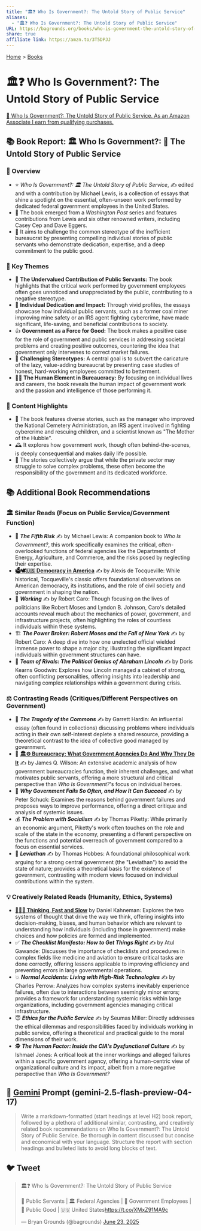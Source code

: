 ```yaml
---
title: "🏛️❓ Who Is Government?: The Untold Story of Public Service"
aliases:
  - "🏛️❓ Who Is Government?: The Untold Story of Public Service"
URL: https://bagrounds.org/books/who-is-government-the-untold-story-of-public-service
share: true
affiliate link: https://amzn.to/3T5DPJJ
---
```

[Home](../index.md) > [Books](./index.md)  
# 🏛️❓ Who Is Government?: The Untold Story of Public Service  
[🛒 Who Is Government?: The Untold Story of Public Service. As an Amazon Associate I earn from qualifying purchases.](https://amzn.to/3T5DPJJ)  
  
## 📚 Book Report: 🏛️ Who Is Government?: 📜 The Untold Story of Public Service  
  
### 🔎 Overview  
  
* ⭐ *Who Is Government?: 🏛️ The Untold Story of Public Service*, ✍️ edited and with a contribution by Michael Lewis, is a collection of essays that shine a spotlight on the essential, often-unseen work performed by dedicated federal government employees in the United States.  
* 📰 The book emerged from a *Washington Post* series and features contributions from Lewis and six other renowned writers, including Casey Cep and Dave Eggers.  
* 🎯 It aims to challenge the common stereotype of the inefficient bureaucrat by presenting compelling individual stories of public servants who demonstrate dedication, expertise, and a deep commitment to the public good.  
  
### 🔑 Key Themes  
  
* 🙏 **The Undervalued Contribution of Public Servants:** The book highlights that the critical work performed by government employees often goes unnoticed and unappreciated by the public, contributing to a negative stereotype.  
* 🌟 **Individual Dedication and Impact:** Through vivid profiles, the essays showcase how individual public servants, such as a former coal miner improving mine safety or an IRS agent fighting cybercrime, have made significant, life-saving, and beneficial contributions to society.  
* 👍 **Government as a Force for Good:** The book makes a positive case for the role of government and public services in addressing societal problems and creating positive outcomes, countering the idea that government only intervenes to correct market failures.  
* 🚫 **Challenging Stereotypes:** A central goal is to subvert the caricature of the lazy, value-adding bureaucrat by presenting case studies of honest, hard-working employees committed to betterment.  
* 🧑‍💼 **The Human Element in Bureaucracy:** By focusing on individual lives and careers, the book reveals the human impact of government work and the passion and intelligence of those performing it.  
  
### 📝 Content Highlights  
  
* 📖 The book features diverse stories, such as the manager who improved the National Cemetery Administration, an IRS agent involved in fighting cybercrime and rescuing children, and a scientist known as "The Mother of the Hubble".  
* 🕰️ It explores how government work, though often behind-the-scenes, is deeply consequential and makes daily life possible.  
* 💬 The stories collectively argue that while the private sector may struggle to solve complex problems, these often become the responsibility of the government and its dedicated workforce.  
  
## 📚 Additional Book Recommendations  
  
### 🏛️ Similar Reads (Focus on Public Service/Government Function)  
  
* 📘 ***The Fifth Risk*** ✍️ by Michael Lewis: A companion book to *Who Is Government?*, this work specifically examines the critical, often-overlooked functions of federal agencies like the Departments of Energy, Agriculture, and Commerce, and the risks posed by neglecting their expertise.  
* **[🗳️🕊️🇺🇸 Democracy in America](./democracy-in-america.md)** ✍️ by Alexis de Tocqueville: While historical, Tocqueville's classic offers foundational observations on American democracy, its institutions, and the role of civil society and government in shaping the nation.  
* 🏢 ***Working*** ✍️ by Robert Caro: Though focusing on the lives of politicians like Robert Moses and Lyndon B. Johnson, Caro's detailed accounts reveal much about the mechanics of power, government, and infrastructure projects, often highlighting the roles of countless individuals within these systems.  
* 🏗️ ***The Power Broker: Robert Moses and the Fall of New York*** ✍️ by Robert Caro: A deep dive into how one unelected official wielded immense power to shape a major city, illustrating the significant impact individuals within government structures can have.  
* 🤝 ***Team of Rivals: The Political Genius of Abraham Lincoln*** ✍️ by Doris Kearns Goodwin: Explores how Lincoln managed a cabinet of strong, often conflicting personalities, offering insights into leadership and navigating complex relationships within a government during crisis.  
  
### ⚖️ Contrasting Reads (Critiques/Different Perspectives on Government)  
  
* 🌿 ***The Tragedy of the Commons*** ✍️ by Garrett Hardin: An influential essay (often found in collections) discussing problems where individuals acting in their own self-interest deplete a shared resource, providing a theoretical contrast to the idea of collective good managed by government.  
* 🏢 **[🏛️⚙️ Bureaucracy: What Government Agencies Do And Why They Do It](./bureaucracy-what-government-agencies-do-and-why-they-do-it.md)** ✍️ by James Q. Wilson: An extensive academic analysis of how government bureaucracies function, their inherent challenges, and what motivates public servants, offering a more structural and critical perspective than *Who Is Government?*'s focus on individual heroes.  
* 🤔 ***Why Government Fails So Often, and How It Can Succeed*** ✍️ by Peter Schuck: Examines the reasons behind government failures and proposes ways to improve performance, offering a direct critique and analysis of systemic issues.  
* 💰 ***The Problem with Socialism*** ✍️ by Thomas Piketty: While primarily an economic argument, Piketty's work often touches on the role and scale of the state in the economy, presenting a different perspective on the functions and potential overreach of government compared to a focus on essential services.  
* 👑 ***Leviathan*** ✍️ by Thomas Hobbes: A foundational philosophical work arguing for a strong central government (the "Leviathan") to avoid the state of nature; provides a theoretical basis for the existence of government, contrasting with modern views focused on individual contributions within the system.  
  
### 💡 Creatively Related Reads (Humanity, Ethics, Systems)  
  
* **[🤔🐇🐢 Thinking, Fast and Slow](./thinking-fast-and-slow.md)** by Daniel Kahneman: Explores the two systems of thought that drive the way we think, offering insights into decision-making, biases, and human behavior which are relevant to understanding how individuals (including those in government) make choices and how policies are formed and implemented.  
* ✅ ***The Checklist Manifesto: How to Get Things Right*** ✍️ by Atul Gawande: Discusses the importance of checklists and procedures in complex fields like medicine and aviation to ensure critical tasks are done correctly, offering lessons applicable to improving efficiency and preventing errors in large governmental operations.  
* 💥 ***Normal Accidents: Living with High-Risk Technologies*** ✍️ by Charles Perrow: Analyzes how complex systems inevitably experience failures, often due to interactions between seemingly minor errors; provides a framework for understanding systemic risks within large organizations, including government agencies managing critical infrastructure.  
* 😇 ***Ethics for the Public Service*** ✍️ by Seumas Miller: Directly addresses the ethical dilemmas and responsibilities faced by individuals working in public service, offering a theoretical and practical guide to the moral dimensions of their work.  
* 🕵️ ***The Human Factor: Inside the CIA's Dysfunctional Culture*** ✍️ by Ishmael Jones: A critical look at the inner workings and alleged failures within a specific government agency, offering a human-centric view of organizational culture and its impact, albeit from a more negative perspective than *Who Is Government?*  
  
## 💬 [Gemini](../software/gemini.md) Prompt (gemini-2.5-flash-preview-04-17)  
> Write a markdown-formatted (start headings at level H2) book report, followed by a plethora of additional similar, contrasting, and creatively related book recommendations on Who Is Government?: The Untold Story of Public Service. Be thorough in content discussed but concise and economical with your language. Structure the report with section headings and bulleted lists to avoid long blocks of text.  
  
## 🐦 Tweet  
<blockquote class="twitter-tweet" data-theme="dark"><p lang="en" dir="ltr">🏛️❓ Who Is Government?: The Untold Story of Public Service<br><br>🙋 Public Servants | 🏛️ Federal Agencies | 💼 Government Employees | 🤝 Public Good | 🇺🇸 United States<a href="https://t.co/XMxZ91MA9c">https://t.co/XMxZ91MA9c</a></p>&mdash; Bryan Grounds (@bagrounds) <a href="https://twitter.com/bagrounds/status/1937293949795991614?ref_src=twsrc%5Etfw">June 23, 2025</a></blockquote> <script async src="https://platform.twitter.com/widgets.js" charset="utf-8"></script>
